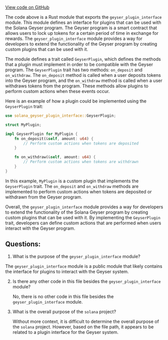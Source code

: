 [View code on GitHub](https://github.com/solana-labs/solana/blob/master/geyser-plugin-interface/src/lib.rs)

The code above is a Rust module that exports the `geyser_plugin_interface` module. This module defines an interface for plugins that can be used with the Solana Geyser program. The Geyser program is a smart contract that allows users to lock up tokens for a certain period of time in exchange for rewards. The `geyser_plugin_interface` module provides a way for developers to extend the functionality of the Geyser program by creating custom plugins that can be used with it.

The module defines a trait called `GeyserPlugin`, which defines the methods that a plugin must implement in order to be compatible with the Geyser program. The `GeyserPlugin` trait has two methods: `on_deposit` and `on_withdraw`. The `on_deposit` method is called when a user deposits tokens into the Geyser program, and the `on_withdraw` method is called when a user withdraws tokens from the program. These methods allow plugins to perform custom actions when these events occur.

Here is an example of how a plugin could be implemented using the `GeyserPlugin` trait:

```rust
use solana_geyser_plugin_interface::GeyserPlugin;

struct MyPlugin;

impl GeyserPlugin for MyPlugin {
    fn on_deposit(&self, amount: u64) {
        // Perform custom actions when tokens are deposited
    }

    fn on_withdraw(&self, amount: u64) {
        // Perform custom actions when tokens are withdrawn
    }
}
```

In this example, `MyPlugin` is a custom plugin that implements the `GeyserPlugin` trait. The `on_deposit` and `on_withdraw` methods are implemented to perform custom actions when tokens are deposited or withdrawn from the Geyser program.

Overall, the `geyser_plugin_interface` module provides a way for developers to extend the functionality of the Solana Geyser program by creating custom plugins that can be used with it. By implementing the `GeyserPlugin` trait, developers can define custom actions that are performed when users interact with the Geyser program.
## Questions: 
 1. What is the purpose of the `geyser_plugin_interface` module?
   
   The `geyser_plugin_interface` module is a public module that likely contains the interface for plugins to interact with the Geyser system.

2. Is there any other code in this file besides the `geyser_plugin_interface` module?
   
   No, there is no other code in this file besides the `geyser_plugin_interface` module. 

3. What is the overall purpose of the `solana` project?
   
   Without more context, it is difficult to determine the overall purpose of the `solana` project. However, based on the file path, it appears to be related to a plugin interface for the Geyser system.